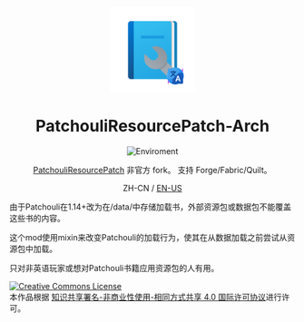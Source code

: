 <center><div align="center">

<img height="150" src="icon/400x400.png" width="150"/>

# PatchouliResourcePatch-Arch

![Enviroment](https://img.shields.io/badge/Enviroment-Client-purple)


[PatchouliResourcePatch](https://www.curseforge.com/minecraft/mc-mods/prp) 非官方 fork。 
支持 Forge/Fabric/Quilt。

ZH-CN / [EN-US](README.md)

</div></center>

由于Patchouli在1.14+改为在/data/中存储加载书，外部资源包或数据包不能覆盖这些书的内容。

这个mod使用mixin来改变Patchouli的加载行为，使其在从数据加载之前尝试从资源包中加载。

只对非英语玩家或想对Patchouli书籍应用资源包的人有用。

<a rel="license" href="http://creativecommons.org/licenses/by-nc-sa/4.0/"><img alt="Creative Commons License" style="border-width:0" src="https://i.creativecommons.org/l/by-nc-sa/4.0/88x31.png" /></a><br />本作品根据 <a rel="license" href="http://creativecommons.org/licenses/by-nc-sa/4.0/">知识共享署名-非商业性使用-相同方式共享 4.0 国际许可协议</a>进行许可。
